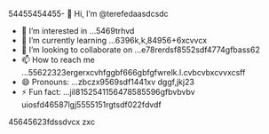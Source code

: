 54455454455- 👋 Hi, I’m @terefedaasdcsdc
- 👀 I’m interested in ...5469trhvd
- 🌱 I’m currently learning ...6396k,k,84956+6xcvvcx
- 💞️ I’m looking to collaborate on ...e78rerdsf8552sdf4774gfbass62
- 📫 How to reach me ...55622323ergerxcvhfggbf666gbfgfwrelk.l.cvbcvbxcvvxcsff
- 😄 Pronouns: ...zbczx9569sdf1441xv dggf,jkj23
- ⚡ Fun fact: ...jil8152541156478585596gfbvbvbv
uiosfd46587lgj5555151rgtsdf022fdvdf
<!---s555555dgf47448533662453
--->
45645623fdssdvcx
zxc
